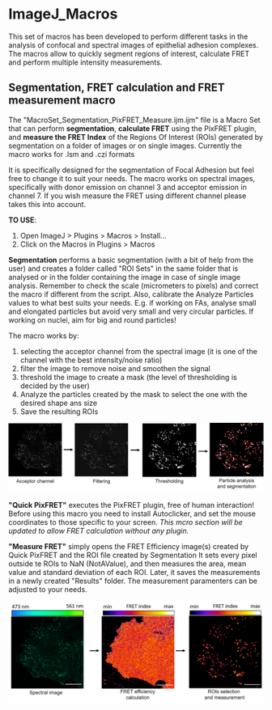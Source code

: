 # ImageJ_Macros
This set of macros has been developed to perform different tasks in the analysis of confocal and spectral images of epithelial adhesion complexes. The macros allow to quickly segment regions of interest, calculate FRET and perform multiple intensity measurements.
## Segmentation, FRET calculation and FRET measurement macro
The "MacroSet_Segmentation_PixFRET_Measure.ijm.ijm" file is a Macro Set that can perform **segmentation**, **calculate FRET** using the PixFRET plugin, and **measure the FRET Index** of the Regions Of Interest (ROIs) generated by segmentation on a folder of images or on single images. 
Currently the macro works for .lsm and .czi formats

It is specifically designed for the segmentation of Focal Adhesion but feel free to change it to suit your needs.
The macro works on spectral images, specifically with donor emission on channel 3 and acceptor emission in channel 7. If you wish measure the FRET using different channel please takes this into account.

**TO USE**: 
1. Open ImageJ > Plugins > Macros > Install... 
2. Click on the Macros in Plugins > Macros 

**Segmentation** performs a basic segmentation (with a bit of help from the user) and creates a folder called "ROI Sets" in the same folder that is analysed or in the folder containing the image in case of single image analysis.
Remember to check the scale (micrometers to pixels) and correct the macro if different from the script.
Also, calibrate the Analyze Particles values to what best suits your needs. E.g. if working on FAs, analyse small and elongated particles but avoid very small and very circular particles. 
If working on nuclei, aim for big and round particles!

The macro works by:
1. selecting the acceptor channel from the spectral image (it is one of the channel with the best intensity/noise ratio)
2. filter the image to remove noise and smoothen the signal
3. threshold the image to create a mask (the level of thresholding is decided by the user)
4. Analyze the particles created by the mask to select the one with the desired shape ans size 
5. Save the resulting ROIs

![segmentation](segmentation.png)

**"Quick PixFRET"** executes the PixFRET plugin, free of human interaction!
Before using this macro you need to install Autoclicker, and set the mouse coordinates to those specific to your screen.
*This mcro section will be updated to allow FRET calculation without any plugin.*

**"Measure FRET"** simply opens the FRET Efficiency image(s) created by Quick PixFRET and the ROI file created by Segmentation
It sets every pixel outside te ROIs to NaN (NotAValue), and then measures the area, mean value and standard deviation of each ROI.
Later, it saves the measurements in a newly created "Results" folder. The measurement paramenters can be adjusted to your needs.

![FRET](FRET.png)
